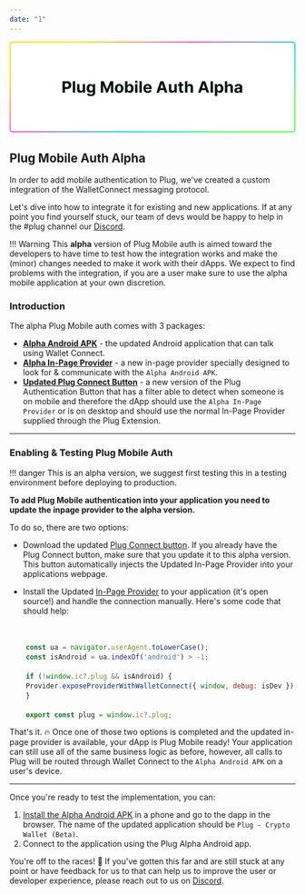 ```yaml
---
date: "1"
---
```


![](imgs/plug-mobile-auth.png)

## Plug Mobile Auth Alpha

In order to add mobile authentication to Plug, we've created a custom integration of the WalletConnect messaging protocol. 

Let's dive into how to integrate it for existing and new applications. If at any point you find yourself stuck, our team of devs would be happy to help in the #plug channel our [Discord](https://discord.gg/yVEcEzmrgm).

!!! Warning
     This **alpha** version of Plug Mobile auth is aimed toward the developers to have time to test how the integration works and make the (minor) changes needed to make it work with their dApps. We expect to find problems with the integration, if you are a user make sure to use the alpha mobile application at your own discretion.

### Introduction

The alpha Plug Mobile auth comes with 3 packages: 

- [**Alpha Android APK**](https://play.google.com/apps/testing/co.psychedelic.plug) - the updated Android application that can talk using Wallet Connect.
- [**Alpha In-Page Provider**](https://github.com/Psychedelic/plug-inpage-provider/tree/feat/wallet-connect-rpc#readme) - a new in-page provider specially designed to look for & communicate with the `Alpha Android APK`.
- [**Updated Plug Connect Button**](../../build-an-app-examples/plug-button/) - a new version of the Plug Authentication Button that has a filter able to detect when someone is on mobile and therefore the dApp should use the `Alpha In-Page Provider` or is on desktop and should use the normal In-Page Provider supplied through the Plug Extension.

---

### Enabling & Testing Plug Mobile Auth

!!! danger 
    This is an alpha version, we suggest first testing this in a testing environment before deploying to production.

__To add Plug Mobile authentication into your application you need to update the inpage provider to the alpha version.__

To do so, there are two options:

- Download the updated [Plug Connect button](https://github.com/Psychedelic/plug-connect#readme). If you already have the Plug Connect button, make sure that you update it to this alpha version. This button automatically injects the Updated In-Page Provider into your applications webpage.

- Install the Updated [In-Page Provider](https://github.com/Psychedelic/plug-inpage-provider/tree/feat/wallet-connect-rpc#readme) to your application (it's open source!) and handle the connection manually. Here's some code that should help:

```js


    const ua = navigator.userAgent.toLowerCase();
    const isAndroid = ua.indexOf('android') > -1;

    if (!window.ic?.plug && isAndroid) {
    Provider.exposeProviderWithWalletConnect({ window, debug: isDev });
    }

    export const plug = window.ic?.plug;
```

That's it. 🔥 Once one of those two options is completed and the updated in-page provider is available, your dApp is Plug Mobile ready! Your application can still use all of the same business logic as before, however, all calls to Plug will be routed through Wallet Connect to the `Alpha Android APK` on a user's device.

---

Once you're ready to test the implementation, you can: 

1. [Install the Alpha Android APK](https://play.google.com/apps/testing/co.psychedelic.plug) in a phone and go to the dapp in the browser. The name of the updated application should be `Plug - Crypto Wallet (Beta)`.
2. Connect to the application using the Plug Alpha Android app.


You're off to the races! 🐎 If you've gotten this far and are still stuck at any point or have feedback for us to that can help us to improve the user or developer experience, please reach out to us on [Discord](https://discord.gg/yVEcEzmrgm).
